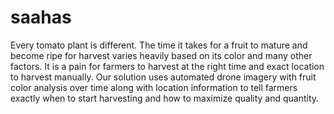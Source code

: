 # saahas
Every tomato plant is different. The time it takes for a fruit to mature and become ripe for harvest varies heavily based on its color and many other factors. It is a pain for farmers to harvest at the right time and exact location to harvest manually. Our solution uses automated drone imagery with fruit color analysis over time along with location information to tell farmers exactly when to start harvesting and how to maximize quality and quantity.
